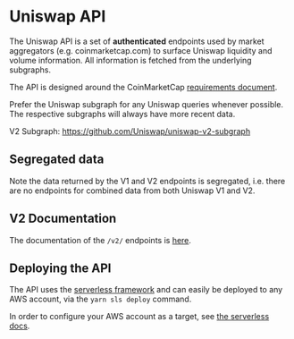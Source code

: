 # Uniswap API

The Uniswap API is a set of **authenticated** endpoints used by market aggregators (e.g. coinmarketcap.com) to surface 
Uniswap liquidity and volume information. All information is fetched from the underlying subgraphs.

The API is designed around the CoinMarketCap
[requirements document](https://docs.google.com/document/d/1S4urpzUnO2t7DmS_1dc4EL4tgnnbTObPYXvDeBnukCg).

Prefer the Uniswap subgraph for any Uniswap queries whenever possible. The respective subgraphs will always have more
recent data.

V2 Subgraph: https://github.com/Uniswap/uniswap-v2-subgraph

## Segregated data

Note the data returned by the V1 and V2 endpoints is segregated, i.e. there are no endpoints for combined data from 
both Uniswap V1 and V2.

## V2 Documentation

The documentation of the `/v2/` endpoints is [here](./v2.md).

## Deploying the API

The API uses the [serverless framework](https://serverless.com) and can easily be deployed to any AWS account,
via the `yarn sls deploy` command.

In order to configure your AWS account as a target, 
see [the serverless docs](https://www.serverless.com/framework/docs/providers/aws/guide/credentials/).

